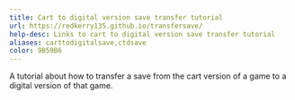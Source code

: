 ```yaml
---
title: Cart to digital version save transfer tutorial
url: https://redkerry135.github.io/transfersave/
help-desc: Links to cart to digital version save transfer tutorial
aliases: carttodigitalsave,ctdsave
color: 9B59B6
---
```


A tutorial about how to transfer a save from the cart version of a game to a digital version of that game.
